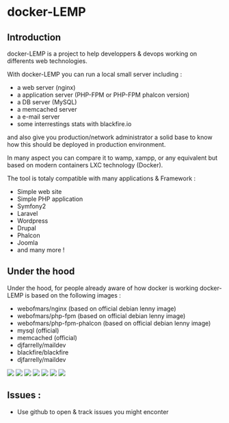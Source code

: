 docker-LEMP
=============================================================

## Introduction
docker-LEMP is a project to help developpers & devops working on differents web technologies. 

With docker-LEMP you can run a local small server including :
- a web server (nginx)
- a application server (PHP-FPM or PHP-FPM phalcon version)
- a DB server (MySQL)
- a memcached server
- a e-mail server
- some interrestings stats with blackfire.io

and also give you production/network administrator a solid base to know how this should be deployed in production environment.

In many aspect you can compare it to wamp, xampp, or any equivalent but based on modern containers LXC technology (Docker).

The tool is totaly compatible with many applications & Framework :
- Simple web site
- Simple PHP application
- Symfony2
- Laravel
- Wordpress
- Drupal
- Phalcon
- Joomla
- and many more ! 

## Under the hood
Under the hood, for people already aware of how docker is working docker-LEMP is based on the following images :

- webofmars/nginx (based on official debian lenny image)
- webofmars/php-fpm (based on official debian lenny image)
- webofmars/php-fpm-phalcon (based on official debian lenny image)
- mysql (official)
- memcached (official)
- djfarrelly/maildev
- blackfire/blackfire
- djfarrelly/maildev

[![](https://badge.imagelayers.io/webofmars/nginx:latest.svg)](https://imagelayers.io/?images=webofmars/nginx:latest 'Get your own badge on imagelayers.io') [![](https://badge.imagelayers.io/webofmars/php-fpm:latest.svg)](https://imagelayers.io/?images=webofmars/php-fpm:latest 'Get your own badge on imagelayers.io') [![](https://badge.imagelayers.io/webofmars/php-fpm-phalcon:latest.svg)](https://imagelayers.io/?images=webofmars/php-fpm-phalcon:latest 'Get your own badge on imagelayers.io') [![](https://badge.imagelayers.io/mysql:latest.svg)](https://imagelayers.io/?images=mysql:latest 'Get your own badge on imagelayers.io') [![](https://badge.imagelayers.io/memcached:latest.svg)](https://imagelayers.io/?images=memcached:latest 'Get your own badge on imagelayers.io') [![](https://badge.imagelayers.io/djfarrelly/maildev:latest.svg)](https://imagelayers.io/?images=djfarrelly/maildev:latest 'Get your own badge on imagelayers.io') [![](https://badge.imagelayers.io/blackfire/blackfire:latest.svg)](https://imagelayers.io/?images=blackfire/blackfire:latest 'Get your own badge on imagelayers.io')

## Issues :

- Use github to open & track issues you might enconter

